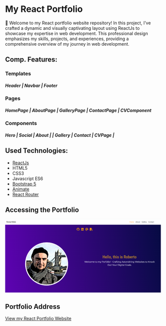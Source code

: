 # My React Portfolio

🚀 Welcome to my React portfolio website repository! In this project, I've crafted a dynamic and visually captivating layout using ReactJs to showcase my expertise in web development. This professional design emphasizes my skills, projects, and experiences, providing a comprehensive overview of my journey in web development.

## Comp. Features:

### Templates

##### Header | Navbar | Footer

### Pages

##### HomePage | AboutPage | GalleryPage | ContactPage | CVComponent

### Components

##### Hero | Social | About | | Gallery | Contact | CVPage |

## Used Technologies:

- [ReactJs](https://react.dev/)
- HTML5
- CSS3
- Javascript ES6
- [Bootstrap 5](https://getbootstrap.com/)
- [Animate](https://animate.style/)
- [React Router](https://reactrouter.com/en/main)

## Accessing the Portfolio

![Portfolio Screenshot](src/assets/img/portfolio-image.PNG)

## Portfolio Address

[View my React Portfolio Website](https://rober-web.github.io/React-Portfolio/)
